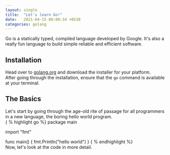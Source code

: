 ```yaml
---
layout: single
title:  "Let's learn Go!"
date:   2021-04-15 00:00:34 +0530
categories: golang
---
```

Go is a statically typed, compiled language developed by Google. It's also a really fun language to build simple reliable and efficient software.

## Installation
Head over to [golang.org](https://golang.org) and download the installer for your platform.
<br />
After going through the installation, ensure that the `go` command is available at your terminal. 

## The Basics
Let's start by going through the age-old rite of passage for all programmers in a new language, the boring hello world program.
<br />
{ % highlight go %}
package main

import "fmt"

func main() {
    fmt.Println("hello world")
}
{ % endhighlight %}
<br />
Now, let's look at the code in more detail.